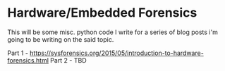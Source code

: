 Hardware/Embedded Forensics
============================

This will be some misc. python code I write for a series of blog posts i'm going to be writing on the said topic.

Part 1 - https://sysforensics.org/2015/05/introduction-to-hardware-forensics.html
Part 2 - TBD